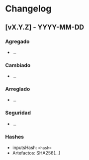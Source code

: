 # Changelog

## [vX.Y.Z] - YYYY-MM-DD
### Agregado
- ...

### Cambiado
- ...

### Arreglado
- ...

### Seguridad
- ...

### Hashes
- inputsHash: `<hash>`
- Artefactos: SHA256(...)
